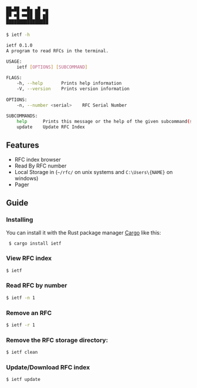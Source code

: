 ``` text
██▄██ ▄▄█▄ ▄█ ▄▄
██ ▄█ ▄▄██ ██ ▄█
█▄▄▄█▄▄▄██▄██▄██
▀▀▀▀▀▀▀▀▀▀▀▀▀▀▀▀
```

``` bash
$ ietf -h

ietf 0.1.0
A program to read RFCs in the terminal.

USAGE:
	ietf [OPTIONS] [SUBCOMMAND]
	
FLAGS:
	-h, --help       Prints help information
	-V, --version    Prints version information
			
OPTIONS:
	-n, --number <serial>    RFC Serial Number
				
SUBCOMMANDS:
	help      Prints this message or the help of the given subcommand(s)
	update    Update RFC Index						
```						

## Features
* RFC index browser
* Read By RFC number
* Local Storage in (`~/rfc/` on unix systems and `C:\Users\{NAME}` on
  windows)
* Pager 
		
## Guide

### Installing
You can install it with the Rust package manager 
[Cargo](https://github.com/rust-lang/cargo) like this:

``` bash
 $ cargo install ietf
```

### View RFC index

``` bash
$ ietf
```

### Read RFC by number
``` bash
$ ietf -n 1
```

### Remove an RFC
``` bash
$ ietf -r 1
```

### Remove the RFC storage directory:
``` bash
$ ietf clean
```

### Update/Download RFC index

``` bash
$ ietf update
```

